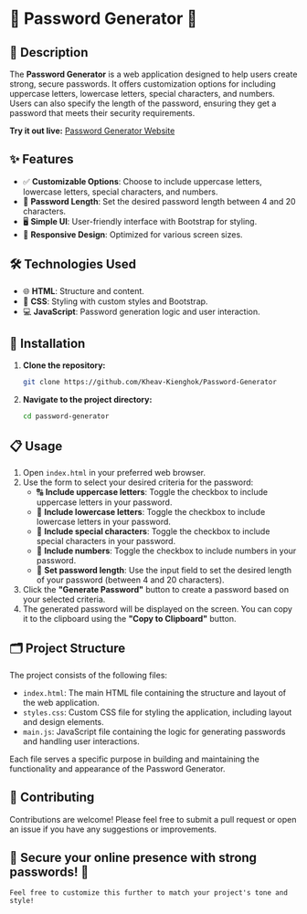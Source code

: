 # 🔐 Password Generator 🔐

## 📜 Description

The **Password Generator** is a web application designed to help users create strong, secure passwords. It offers customization options for including uppercase letters, lowercase letters, special characters, and numbers. Users can also specify the length of the password, ensuring they get a password that meets their security requirements.

**Try it out live:** [Password Generator Website](https://kheav-kienghok.github.io/Password-Generator/)

## ✨ Features

- ✅ **Customizable Options**: Choose to include uppercase letters, lowercase letters, special characters, and numbers.
- 📏 **Password Length**: Set the desired password length between 4 and 20 characters.
- 🖥️ **Simple UI**: User-friendly interface with Bootstrap for styling.
- 📱 **Responsive Design**: Optimized for various screen sizes.

## 🛠️ Technologies Used

- 🌐 **HTML**: Structure and content.
- 🎨 **CSS**: Styling with custom styles and Bootstrap.
- 💻 **JavaScript**: Password generation logic and user interaction.

## 🚀 Installation

1. **Clone the repository:**
   ```bash
   git clone https://github.com/Kheav-Kienghok/Password-Generator

2. **Navigate to the project directory:**
    ```bash
    cd password-generator

## 📋 Usage

1. Open `index.html` in your preferred web browser.
2. Use the form to select your desired criteria for the password:
   - 🔠 **Include uppercase letters**: Toggle the checkbox to include uppercase letters in your password.
   - 🔡 **Include lowercase letters**: Toggle the checkbox to include lowercase letters in your password.
   - 🔣 **Include special characters**: Toggle the checkbox to include special characters in your password.
   - 🔢 **Include numbers**: Toggle the checkbox to include numbers in your password.
   - 📏 **Set password length**: Use the input field to set the desired length of your password (between 4 and 20 characters).
3. Click the **"Generate Password"** button to create a password based on your selected criteria.
4. The generated password will be displayed on the screen. You can copy it to the clipboard using the **"Copy to Clipboard"** button.

## 🗂️ Project Structure

The project consists of the following files:

- `index.html`: The main HTML file containing the structure and layout of the web application.
- `styles.css`: Custom CSS file for styling the application, including layout and design elements.
- `main.js`: JavaScript file containing the logic for generating passwords and handling user interactions.

Each file serves a specific purpose in building and maintaining the functionality and appearance of the Password Generator.


## 🤝 Contributing

Contributions are welcome! Please feel free to submit a pull request or open an issue if you have any suggestions or improvements.

## 🔑 Secure your online presence with strong passwords! 🔑

```vbnet
Feel free to customize this further to match your project's tone and style!

